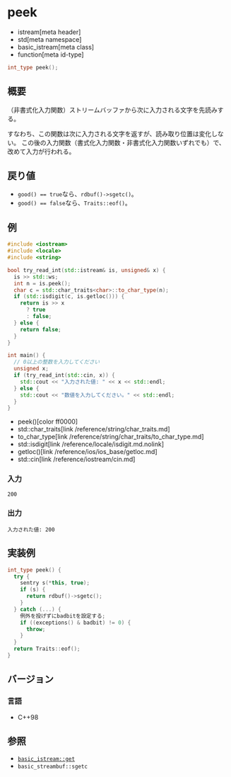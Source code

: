 # peek
* istream[meta header]
* std[meta namespace]
* basic_istream[meta class]
* function[meta id-type]

```cpp
int_type peek();
```

## 概要
（非書式化入力関数）ストリームバッファから次に入力される文字を先読みする。

すなわち、この関数は次に入力される文字を返すが、読み取り位置は変化しない。
この後の入力関数（書式化入力関数・非書式化入力関数いずれでも）で、改めて入力が行われる。

## 戻り値

- `good() == true`なら、`rdbuf()->sgetc()`。
- `good() == false`なら、`Traits::eof()`。

## 例
```cpp example
#include <iostream>
#include <locale>
#include <string>

bool try_read_int(std::istream& is, unsigned& x) {
  is >> std::ws;
  int n = is.peek();
  char c = std::char_traits<char>::to_char_type(n);
  if (std::isdigit(c, is.getloc())) {
    return is >> x
      ? true
      : false;
  } else {
    return false;
  }
}

int main() {
  // 0以上の整数を入力してください
  unsigned x;
  if (try_read_int(std::cin, x)) {
    std::cout << "入力された値: " << x << std::endl;
  } else {
    std::cout << "数値を入力してください。" << std::endl;
  }
}
```
* peek()[color ff0000]
* std::char_traits[link /reference/string/char_traits.md]
* to_char_type[link /reference/string/char_traits/to_char_type.md]
* std::isdigit[link /reference/locale/isdigit.md.nolink]
* getloc()[link /reference/ios/ios_base/getloc.md]
* std::cin[link /reference/iostream/cin.md]

### 入力
```
200
```

### 出力
```
入力された値: 200
```

## 実装例
```cpp
int_type peek() {
  try {
    sentry s(*this, true);
    if (s) {
      return rdbuf()->sgetc();
    }
  } catch (...) {
    例外を投げずにbadbitを設定する;
    if ((exceptions() & badbit) != 0) {
      throw;
    }
  }
  return Traits::eof();
}
```

## バージョン
### 言語
- C++98

## 参照

- [`basic_istream::get`](get.md)
- `basic_streambuf::sgetc`
